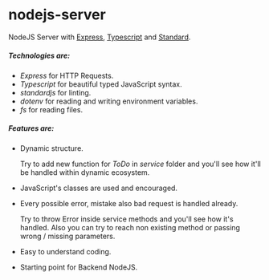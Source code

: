 # nodejs-server
NodeJS Server with [Express](https://github.com/expressjs/express), [Typescript](https://github.com/Microsoft/TypeScript) and [Standard](https://github.com/standard/standard).



##### Technologies are:

- *Express* for HTTP Requests.
- *Typescript* for beautiful typed JavaScript syntax.
- *standardjs* for linting.
- *dotenv* for reading and writing environment variables.
- *fs* for reading files.



##### Features are:

- Dynamic structure.

  Try to add new function for *ToDo* in *service* folder and you'll see how it'll be handled within dynamic ecosystem. 

- JavaScript's classes are used and encouraged.

- Every possible error, mistake also bad request is handled already.

  Try to throw Error inside service methods and you'll see how it's handled. Also you can try to reach non existing method or passing wrong / missing parameters.

- Easy to understand coding.

- Starting point for Backend NodeJS.
